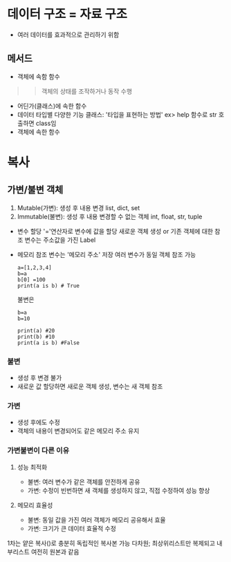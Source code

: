 # 데이터 구조 = 자료 구조
- 여러 데이터를 효과적으로 관리하기 위함
## 메서드
- 객체에 속함 함수
>> 객체의 상태를 조작하거나 동작 수행
- 어딘가(클래스)에 속한 함수
- 데이터 타입별 다양한 기능
클래스: '타입을 표현하는 방법'
ex> help 함수로 str 호출하면 class임
- 객체에 속한 함수

# 복사
## 가변/불변 객체
1. Mutable(가변): 생성 후 내용 변경
    list, dict, set
2. Immutable(불변): 생성 후 내용 변경할 수 없는 객체
    int, float, str, tuple

- 변수 할당
    '='연산자로 변수에 값을 할당
    새로운 객체 생성 or 기존 객체에 대한 참조
    변수는 주소값을 가진 Label
- 메모리 참조
    변수는 '메모리 주소' 저장
    여러 변수가 동일 객체 참조 가능
    ```
    a=[1,2,3,4]
    b=a
    b[0] =100
    print(a is b) # True
    ```

    불변은
    ```a=20
    b=a
    b=10

    print(a) #20
    print(b) #10
    print(a is b) #False
    ```
### 불변
- 생성 후 변경 불가
- 새로운 값 할당하면 새로운 객체 생성, 변수는 새 객체 참조
### 가변
- 생성 후에도 수정
- 객체의 내용이 변경되어도 같은 메모리 주소 유지

### 가변불변이 다른 이유
1. 성능 최적화
    - 불변: 여러 변수가 같은 객체를 안전하게 공유
    - 가변: 수정이 빈번하면 새 객체를 생성하지 않고, 직접 수정하여 성능 향상

2. 메모리 효율성
    - 불변: 동일 값을 가진 여러 객체가 메모리 공유해서 효율
    - 가변: 크기가 큰 데이터 효율적 수정

1차는 얕은 복사()로 충분히 독립적인 복사본 가능
다차원; 최상위리스트만 복제되고 내부리스트 여전히 원본과 같음
